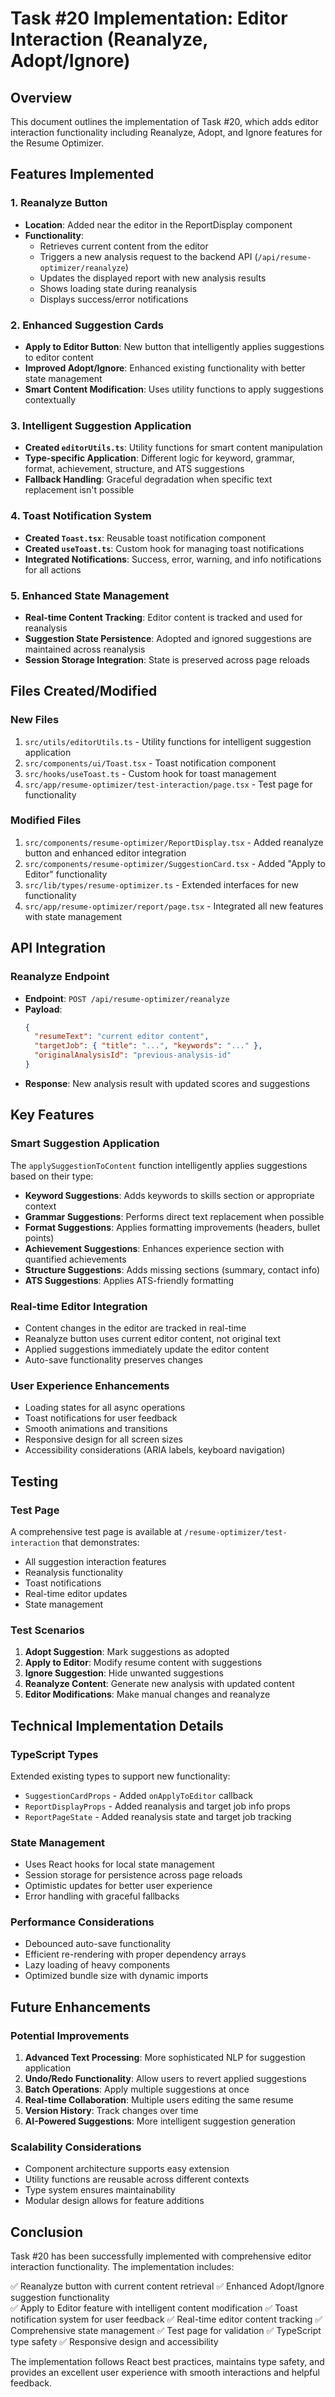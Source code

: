 # Task #20 Implementation: Editor Interaction (Reanalyze, Adopt/Ignore)

## Overview
This document outlines the implementation of Task #20, which adds editor interaction functionality including Reanalyze, Adopt, and Ignore features for the Resume Optimizer.

## Features Implemented

### 1. Reanalyze Button
- **Location**: Added near the editor in the ReportDisplay component
- **Functionality**: 
  - Retrieves current content from the editor
  - Triggers a new analysis request to the backend API (`/api/resume-optimizer/reanalyze`)
  - Updates the displayed report with new analysis results
  - Shows loading state during reanalysis
  - Displays success/error notifications

### 2. Enhanced Suggestion Cards
- **Apply to Editor Button**: New button that intelligently applies suggestions to editor content
- **Improved Adopt/Ignore**: Enhanced existing functionality with better state management
- **Smart Content Modification**: Uses utility functions to apply suggestions contextually

### 3. Intelligent Suggestion Application
- **Created `editorUtils.ts`**: Utility functions for smart content manipulation
- **Type-specific Application**: Different logic for keyword, grammar, format, achievement, structure, and ATS suggestions
- **Fallback Handling**: Graceful degradation when specific text replacement isn't possible

### 4. Toast Notification System
- **Created `Toast.tsx`**: Reusable toast notification component
- **Created `useToast.ts`**: Custom hook for managing toast notifications
- **Integrated Notifications**: Success, error, warning, and info notifications for all actions

### 5. Enhanced State Management
- **Real-time Content Tracking**: Editor content is tracked and used for reanalysis
- **Suggestion State Persistence**: Adopted and ignored suggestions are maintained across reanalysis
- **Session Storage Integration**: State is preserved across page reloads

## Files Created/Modified

### New Files
1. `src/utils/editorUtils.ts` - Utility functions for intelligent suggestion application
2. `src/components/ui/Toast.tsx` - Toast notification component
3. `src/hooks/useToast.ts` - Custom hook for toast management
4. `src/app/resume-optimizer/test-interaction/page.tsx` - Test page for functionality

### Modified Files
1. `src/components/resume-optimizer/ReportDisplay.tsx` - Added reanalyze button and enhanced editor integration
2. `src/components/resume-optimizer/SuggestionCard.tsx` - Added "Apply to Editor" functionality
3. `src/lib/types/resume-optimizer.ts` - Extended interfaces for new functionality
4. `src/app/resume-optimizer/report/page.tsx` - Integrated all new features with state management

## API Integration

### Reanalyze Endpoint
- **Endpoint**: `POST /api/resume-optimizer/reanalyze`
- **Payload**: 
  ```json
  {
    "resumeText": "current editor content",
    "targetJob": { "title": "...", "keywords": "..." },
    "originalAnalysisId": "previous-analysis-id"
  }
  ```
- **Response**: New analysis result with updated scores and suggestions

## Key Features

### Smart Suggestion Application
The `applySuggestionToContent` function intelligently applies suggestions based on their type:

- **Keyword Suggestions**: Adds keywords to skills section or appropriate context
- **Grammar Suggestions**: Performs direct text replacement when possible
- **Format Suggestions**: Applies formatting improvements (headers, bullet points)
- **Achievement Suggestions**: Enhances experience section with quantified achievements
- **Structure Suggestions**: Adds missing sections (summary, contact info)
- **ATS Suggestions**: Applies ATS-friendly formatting

### Real-time Editor Integration
- Content changes in the editor are tracked in real-time
- Reanalyze button uses current editor content, not original text
- Applied suggestions immediately update the editor content
- Auto-save functionality preserves changes

### User Experience Enhancements
- Loading states for all async operations
- Toast notifications for user feedback
- Smooth animations and transitions
- Responsive design for all screen sizes
- Accessibility considerations (ARIA labels, keyboard navigation)

## Testing

### Test Page
A comprehensive test page is available at `/resume-optimizer/test-interaction` that demonstrates:
- All suggestion interaction features
- Reanalysis functionality
- Toast notifications
- Real-time editor updates
- State management

### Test Scenarios
1. **Adopt Suggestion**: Mark suggestions as adopted
2. **Apply to Editor**: Modify resume content with suggestions
3. **Ignore Suggestion**: Hide unwanted suggestions
4. **Reanalyze Content**: Generate new analysis with updated content
5. **Editor Modifications**: Make manual changes and reanalyze

## Technical Implementation Details

### TypeScript Types
Extended existing types to support new functionality:
- `SuggestionCardProps` - Added `onApplyToEditor` callback
- `ReportDisplayProps` - Added reanalysis and target job info props
- `ReportPageState` - Added reanalysis state and target job tracking

### State Management
- Uses React hooks for local state management
- Session storage for persistence across page reloads
- Optimistic updates for better user experience
- Error handling with graceful fallbacks

### Performance Considerations
- Debounced auto-save functionality
- Efficient re-rendering with proper dependency arrays
- Lazy loading of heavy components
- Optimized bundle size with dynamic imports

## Future Enhancements

### Potential Improvements
1. **Advanced Text Processing**: More sophisticated NLP for suggestion application
2. **Undo/Redo Functionality**: Allow users to revert applied suggestions
3. **Batch Operations**: Apply multiple suggestions at once
4. **Real-time Collaboration**: Multiple users editing the same resume
5. **Version History**: Track changes over time
6. **AI-Powered Suggestions**: More intelligent suggestion generation

### Scalability Considerations
- Component architecture supports easy extension
- Utility functions are reusable across different contexts
- Type system ensures maintainability
- Modular design allows for feature additions

## Conclusion

Task #20 has been successfully implemented with comprehensive editor interaction functionality. The implementation includes:

✅ Reanalyze button with current content retrieval
✅ Enhanced Adopt/Ignore suggestion functionality  
✅ Apply to Editor feature with intelligent content modification
✅ Toast notification system for user feedback
✅ Real-time editor content tracking
✅ Comprehensive state management
✅ Test page for validation
✅ TypeScript type safety
✅ Responsive design and accessibility

The implementation follows React best practices, maintains type safety, and provides an excellent user experience with smooth interactions and helpful feedback.